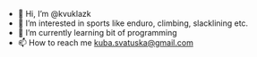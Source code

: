 - 👋 Hi, I’m @kvuklazk
- 👀 I’m interested in sports like enduro, climbing, slacklining etc.
- 🌱 I’m currently learning bit of programming
- 📫 How to reach me kuba.svatuska@gmail.com


